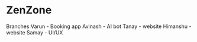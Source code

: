 # ZenZone
Branches
Varun - Booking app
Avinash - AI bot 
Tanay - website
Himanshu - website
Samay - UI/UX
